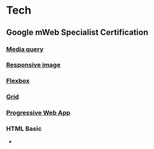 # Tech
## Google mWeb Specialist Certification
### [Media query](./front-end/media-query/media-query.md)
### [Responsive image](./front-end/responsive-image/responsive-image.md)
### [Flexbox](./front-end/Flexbox.md)
### [Grid](./front-end/Grid.md)
### [Progressive Web App](./front-end/progressive-web-app.md)

### HTML Basic
- <script/>标签如果没有加上async属性，会block浏览器，而<link>标签就没有这个问题
- 放在header中的javascript代码会进行预加载（即：在页面加载之前就会进行），所以需调用才执行的脚本或事件触发执行的脚本放在HTML的head部分中。当你把脚本放在head部分中时，可以保证脚本在任何调用之前被加载
    - header中的JavaScript只是比页面先加载，但是header中哪些JavaScript并没有执行，只有被调用时才会执行header中那些JavaScript
    - header中的JavaScript脚本会在页面加载前执行，事件会在被触发后执行
    - 通常外部脚本都是在header中引入
- 放在body中的JavaScript代码会在页面加载完成后才进行加载，当页面被加载时执行的脚本放在HTML的body部分。放在body部分的脚本通常被用来生成页面的内容
    - body中的JavaScript脚本会按照页面的加载顺序加载执行，事件也会在被触发后再执行
```html
<html>
    <head>
        <meta charset="utf-8">
        <title>Hello World</title>
        <link rel="stylesheet" href="css/normalize.css">
        <script src="somepath.js"></script>
    </head>
</html>
```

### [Webpack](./front-end/webpack.md)

### Tools
- [chrome-vimium](./tools/chrome-vimium.md)
- [free pictures](https://pixabay.com/)
#### Http server
- http-server
- python -m SimpleHTTPServer 8080

## Resources
- [front-end online courses](https://classroom.udacity.com/me)
- [front-end libs collection - wesomes](https://www.awesomes.cn/repos/Applications/Frameworks)
    - [using to control headless chrome by node api - puppeteer](https://www.awesomes.cn/repo/GoogleChrome/puppeteer)
    - [libs & plugins](https://juejin.im/post/5ba7d5dd5188255c6140cc9d)
- [cmd](https://github.com/jlevy/the-art-of-command-line)
- language & frameworks
    + [electron `build cross-platform desktop app with js/html/css`](https://github.com/electron/electron)
    + [perl](https://www.perl.org/)
    + [graphql](https://graphql.org/)







